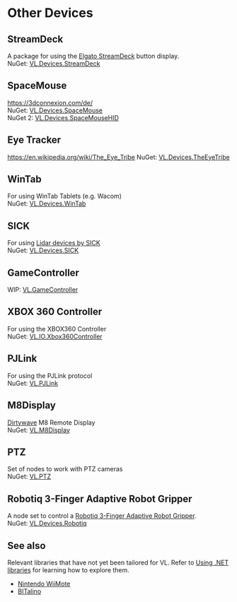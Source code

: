 # Other Devices

## StreamDeck
A package for using the [Elgato StreamDeck](https://www.elgato.com/us/en/p/stream-deck-mk2-black) button display.  
NuGet: [VL.Devices.StreamDeck](https://www.nuget.org/packages/VL.Devices.StreamDeck)

## SpaceMouse
https://3dconnexion.com/de/  
NuGet: [VL.Devices.SpaceMouse](https://www.nuget.org/packages/VL.Devices.SpaceMouse)  
NuGet 2: [VL.Devices.SpaceMouseHID](https://www.nuget.org/packages/VL.Devices.SpaceMouseHID)

## Eye Tracker
https://en.wikipedia.org/wiki/The_Eye_Tribe
NuGet: [VL.Devices.TheEyeTribe](https://www.nuget.org/packages/VL.Devices.TheEyeTribe)

## WinTab
For using WinTab Tablets (e.g. Wacom)  
NuGet: [VL.Devices.WinTab](https://www.nuget.org/packages/VL.Devices.WinTab)

## SICK
For using [Lidar devices by SICK](https://www.sick.com/de/de/mess-und-detektionsloesungen/3d-lidar-sensoren/c/g282752)  
NuGet: [VL.Devices.SICK](https://www.nuget.org/packages/VL.Devices.SICK)

## GameController
WIP: [VL.GameController](https://discourse.vvvv.org/t/vl-gamecontroller/20570)

## XBOX 360 Controller
For using the XBOX360 Controller  
NuGet: [VL.IO.Xbox360Controller](https://www.nuget.org/packages/VL.IO.Xbox360Controller)
 		
## PJLink
For using the PJLink protocol  
NuGet: [VL.PJLink](https://www.nuget.org/packages/VL.PJLink) 

## M8Display
[Dirtywave](https://dirtywave.com/) M8 Remote Display  
NuGet: [VL.M8Display](https://www.nuget.org/packages/VL.M8Display)

## PTZ
Set of nodes to work with PTZ cameras  
NuGet: [VL.PTZ](https://www.nuget.org/packages/VL.PTZ)

## Robotiq 3-Finger Adaptive Robot Gripper
A node set to control a [Robotiq 3-Finger Adaptive Robot Gripper](https://robotiq.com/products/adaptive-grippers#Three-Finger-Gripper).  
NuGet: [VL.Devices.Robotiq](https://www.nuget.org/packages/VL.Devices.Robotiq)

## See also
Relevant libraries that have not yet been tailored for VL. Refer to [Using .NET libraries](../extending/using-net-libraries.md) for learning how to explore them.
* [Nintendo WiiMote](https://www.nuget.org/packages/WiimoteLib/)
* [BITalino](https://www.nuget.org/packages/Bitalino.Net/)
